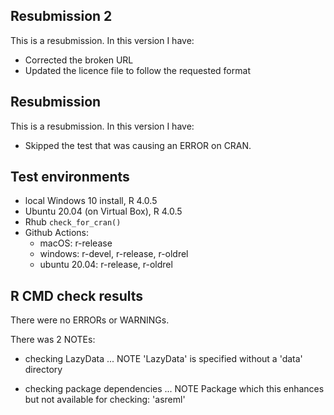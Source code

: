 ## Resubmission 2
This is a resubmission. In this version I have:

* Corrected the broken URL
* Updated the licence file to follow the requested format

## Resubmission
This is a resubmission. In this version I have:

* Skipped the test that was causing an ERROR on CRAN.

## Test environments
* local Windows 10 install, R 4.0.5
* Ubuntu 20.04 (on Virtual Box), R 4.0.5
* Rhub `check_for_cran()`
* Github Actions:
    - macOS: r-release
    - windows: r-devel, r-release, r-oldrel
    - ubuntu 20.04: r-release, r-oldrel

## R CMD check results
There were no ERRORs or WARNINGs. 

There was 2 NOTEs:

* checking LazyData ... NOTE
  'LazyData' is specified without a 'data' directory

* checking package dependencies ... NOTE
  Package which this enhances but not available for checking: 'asreml'
  
  
